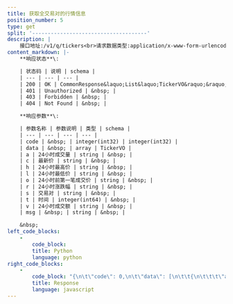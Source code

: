 ```yaml
---
title: 获取全交易对的行情信息
position_number: 5
type: get
split: '-------------------------------------'
description: |
    接口地址:/v1/q/tickers<br>请求数据类型:application/x-www-form-urlencoded
content_markdown: |-
    **响应状态**\:

    | 状态码 | 说明 | schema |
    | --- | --- | --- |
    | 200 | OK | CommonResponse&laquo;List&laquo;TickerVO&raquo;&raquo; |
    | 401 | Unauthorized | &nbsp; |
    | 403 | Forbidden | &nbsp; |
    | 404 | Not Found | &nbsp; |

    **响应参数**\:

    | 参数名称 | 参数说明 | 类型 | schema |
    | --- | --- | --- | --- |
    | code | &nbsp; | integer(int32) | integer(int32) |
    | data | &nbsp; | array | TickerVO |
    | a | 24小时成交量 | string | &nbsp; |
    | c | 最新价 | string | &nbsp; |
    | h | 24小时最高价 | string | &nbsp; |
    | l | 24小时最低价 | string | &nbsp; |
    | o | 24小时前第一笔成交价 | string | &nbsp; |
    | r | 24小时涨跌幅 | string | &nbsp; |
    | s | 交易对 | string | &nbsp; |
    | t | 时间 | integer(int64) | &nbsp; |
    | v | 24小时成交额 | string | &nbsp; |
    | msg | &nbsp; | string | &nbsp; |

    &nbsp;
left_code_blocks:
    -
        code_block:
        title: Python
        language: python
right_code_blocks:
    -
        code_block: "{\n\t\"code\": 0,\n\t\"data\": [\n\t\t{\n\t\t\t\"a\": \"\",\n\t\t\t\"c\": \"\",\n\t\t\t\"h\": \"\",\n\t\t\t\"l\": \"\",\n\t\t\t\"o\": \"\",\n\t\t\t\"r\": \"\",\n\t\t\t\"s\": \"\",\n\t\t\t\"t\": 0,\n\t\t\t\"v\": \"\"\n\t\t}\n\t],\n\t\"msg\": \"\"\n}"
        title: Response
        language: javascript
---
```

